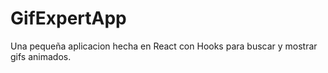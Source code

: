 # GifExpertApp

Una pequeña aplicacion hecha en React con Hooks para buscar y mostrar gifs animados.